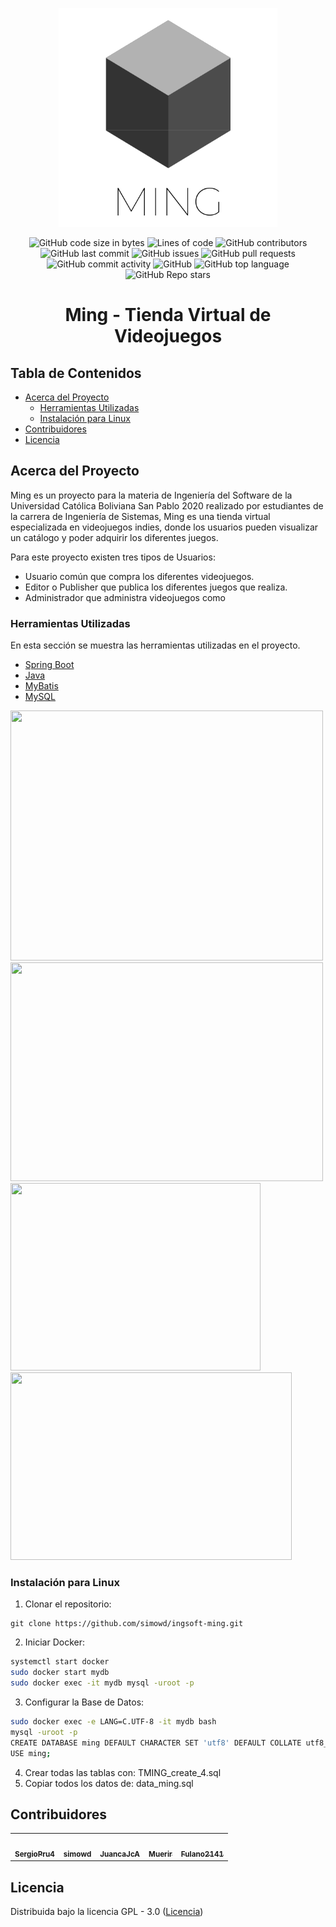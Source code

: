 <!-- LOGO -->
<p align="center">
  <a href="https://github.com/simowd/ingsoft-ming">
    <img src="/Logo.png" alt="Logo" width="350" height="350">
  </a>
  
<!-- SHIELDS -->
<p align="center">
  <a>
    <img alt="GitHub code size in bytes" src="https://img.shields.io/github/languages/code-size/simowd/ingsoft-ming?style=flat-square">
    <img alt="Lines of code" src="https://img.shields.io/tokei/lines/github.com/simowd/ingsoft-ming?style=flat-square">
    <img alt="GitHub contributors" src="https://img.shields.io/github/contributors/simowd/ingsoft-ming?style=flat-square">
    <img alt="GitHub last commit" src="https://img.shields.io/github/last-commit/simowd/ingsoft-ming?style=flat-square">
    <img alt="GitHub issues" src="https://img.shields.io/github/issues/simowd/ingsoft-ming?style=flat-square">
    <img alt="GitHub pull requests" src="https://img.shields.io/github/issues-pr/simowd/ingsoft-ming?style=flat-square">
    <img alt="GitHub commit activity" src="https://img.shields.io/github/commit-activity/m/simowd/ingsoft-ming?style=flat-square">
    <img alt="GitHub" src="https://img.shields.io/github/license/simowd/ingsoft-ming?style=flat-square">
    <img alt="GitHub top language" src="https://img.shields.io/github/languages/top/simowd/ingsoft-ming?style=flat-square">
    <img alt="GitHub Repo stars" src="https://img.shields.io/github/stars/simowd/ingsoft-ming?style=social">
  </a>
  
<!-- TITLE -->
  <h1 align="center">Ming - Tienda Virtual de Videojuegos</h1>

<!-- TABLE OF CONTENTS -->
## Tabla de Contenidos

* [Acerca del Proyecto](#Acerca-del-Proyecto)
  * [Herramientas Utilizadas](#Herramientas-Utilizadas)
  * [Instalación para Linux](#Instalación-para-Linux)
* [Contribuidores](#Contribuidores)
* [Licencia](#Licencia)

<!-- ABOUT THE PROJECT -->
## Acerca del Proyecto

Ming es un proyecto para la materia de Ingeniería del Software de la Universidad Católica Boliviana San Pablo 2020 realizado por estudiantes de la
carrera de Ingeniería de Sistemas, Ming es una tienda virtual especializada en videojuegos indies, donde los usuarios pueden visualizar un catálogo 
y poder adquirir los diferentes juegos.

Para este proyecto existen tres tipos de Usuarios:
* Usuario común que compra los diferentes videojuegos.
* Editor o Publisher que publica los diferentes juegos que realiza.
* Administrador que administra videojuegos como

### Herramientas Utilizadas
En esta sección se muestra las herramientas utilizadas en el proyecto.

<!-- LOGOS LINKS -->
* [Spring Boot](https://spring.io/projects/spring-boot)
* [Java](https://www.oracle.com/technetwork/es/java/javase/downloads/index.html)
* [MyBatis](https://mybatis.org/mybatis-3/es/)
* [MySQL](https://www.mysql.com/)

<!-- LOGOS IMAGES -->
<div class="column">
    <img src="https://spring.io/images/spring-logo-9146a4d3298760c2e7e49595184e1975.svg" width="500" height="400">
    <img src="https://www.computerworld.es/archivos/201401/java.jpg" width="500" height="350">
    <img src="https://desarrolloweb.com/storage/tag_images/actual/Dz1aCoaslzsDu3WFE5XBrzHI7C4XmcLg9a579paC.png" width="400" height="300">
    <img src="https://userscontent2.emaze.com/images/779a0d56-16a5-4abe-ba8c-55f8cbb3ffa2/74485f3e-b244-43c2-9198-e351ca880901.png" width="450" height="300">
</div>

### Instalación para Linux

1. Clonar el repositorio:
```
git clone https://github.com/simowd/ingsoft-ming.git
```
2. Iniciar Docker:
```sh
systemctl start docker
sudo docker start mydb
sudo docker exec -it mydb mysql -uroot -p
```
3. Configurar la Base de Datos:
```sh
sudo docker exec -e LANG=C.UTF-8 -it mydb bash
mysql -uroot -p
CREATE DATABASE ming DEFAULT CHARACTER SET 'utf8' DEFAULT COLLATE utf8_general_ci;
USE ming;
```
4. Crear todas las tablas con: TMING_create_4.sql
5. Copiar todos los datos de: data_ming.sql

<!-- CONTRIBUTORS -->
## Contribuidores
<table>
  <tr>
    <td align="center"><a href="https://github.com/SergioPru4"><img src="https://avatars0.githubusercontent.com/u/52050964?s=460&u=29df9188bbe8724fe1c11be588f9640d1d97c18b&v=4" width="175px;" alt=""/><br /><sub><b>SergioPru4</b</td>
    <td align="center"><a href="https://github.com/simowd"><img src="https://avatars2.githubusercontent.com/u/41243969?s=460&u=57c6513a19817251057739193544778e7418cba7&v=4" width="175px;" alt=""/><br /><sub><b>simowd</b</td>
    <td align="center"><a href="https://github.com/JuancaJcA"><img src="https://avatars1.githubusercontent.com/u/48498478?s=460&u=d74157caf5cdda004619fa62d1e542f5924beefc&v=4" width="175px;" alt=""/><br /><sub><b>JuancaJcA</b</td>
    <td align="center"><a href="https://github.com/Muerir"><img src="https://avatars1.githubusercontent.com/u/47600456?s=460&u=50c5d38858d246e2d08144737f23691f63040d01&v=4" width="175px;" alt=""/><br /><sub><b>Muerir</b</td>
    <td align="center"><a href="https://github.com/Fulano2141"><img src="https://avatars1.githubusercontent.com/u/28693068?s=460&u=b5ec0baa8279b3cac61685521852b517e8d0d894&v=4" width="175px;" alt=""/><br /><sub><b>Fulano2141</b</td>
  </tr>
</table>

<!-- LICENSE -->
## Licencia
Distribuida bajo la licencia GPL - 3.0 ([Licencia](https://github.com/simowd/ingsoft-ming/blob/main/LICENSE))
